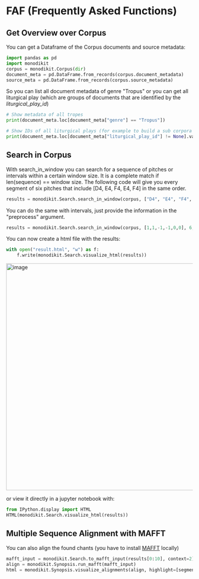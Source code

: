 # FAF (Frequently Asked Functions)
## Get Overview over Corpus
You can get a Dataframe of the Corpus documents and source metadata:
```python
import pandas as pd
import monodikit
corpus = monodikit.Corpus(dir)
document_meta = pd.DataFrame.from_records(corpus.document_metadata)
source_meta = pd.DataFrame.from_records(corpus.source_metadata)
```

So you can list all document metadata of genre "Tropus" 
or you can get all liturgical play
(which are groups of documents that are identified by the *liturgical_play_id*)

```python
# Show metadata of all tropes
print(document_meta.loc[document_meta["genre"] == "Tropus"]) 

# Show IDs of all liturgical plays (for example to build a sub corpora out of one or all of them)
print(document_meta.loc[document_meta["liturgical_play_id"] != None].value_counts())
```

## Search in Corpus
With search_in_window you can search for a sequence of pitches or intervals within a certain window size. 
It is a complete match if len(sequence) == window size. The following code will give you every segment 
of six pitches that include [D4, E4, F4, E4, F4] in the same order.
```python
results = monodikit.Search.search_in_window(corpus, ["D4", "E4", "F4", "E4", "F4"], 6)
```


You can do the same with intervals, just provide the information in the "preprocess" argument.
```python
results = monodikit.Search.search_in_window(corpus, [1,1,-1,-1,0,0], 6,  preprocess="intervals")
```
You can now create a html file with the results:
```python
with open("result.html", "w") as f:
    f.write(monodikit.Search.visualize_html(results))
```

<img width="612" alt="image" src="https://github.com/timeipert/MonodiKit/assets/25463972/20641a96-dfe0-40f3-8906-98c6a5b80503">


or view it directly in a jupyter notebook with:
```python
from IPython.display import HTML
HTML(monodikit.Search.visualize_html(results))
```

## Multiple Sequence Alignment with MAFFT
You can also align the found chants (you have to install [MAFFT](https://mafft.cbrc.jp/alignment/software/) locally)

```python
mafft_input = monodikit.Search.to_mafft_input(results[0:10], context=2) # Align the first 10 search results
align = monodikit.Synopsis.run_mafft(mafft_input)
html = monodikit.Synopsis.visualize_alignments(align, highlight=[segment["ids"] for result in results for segment in result["segments"]], offset=2) # visualize and highligh notes that were in the search result window.
```
